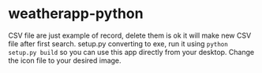 # weatherapp-python

CSV file are just example of record, delete them is ok it will make new CSV file after first search. setup.py converting to exe, run it using `python setup.py build` so you can use this app directly from your desktop. Change the icon file to your desired image.

